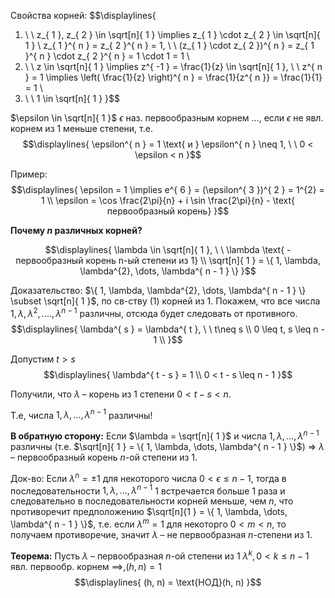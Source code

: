 Свойства корней: 
$$\displaylines{
1. \ \ z_{ 1 }, z_{ 2 } \in \sqrt[n]{ 1 } \implies z_{ 1 } \cdot z_{ 2 } \in \sqrt[n]{ 1 } \\ 
z_{ 1 }^{ n } = z_{ 2 }^{ n } = 1, \ \ (z_{ 1 } \cdot z_{ 2 })^{ n } = z_{ 1 }^{ n } \cdot z_{ 2 }^{ n } = 1 \cdot 1 = 1 \\ 
2. \ \ z \in \sqrt[n]{ 1 }  \implies z^{ -1 } = \frac{1}{z} \in \sqrt[n]{ 1 }, \ \ z^{ n } = 1 \implies \left( \frac{1}{z} \right)^{ n } = \frac{1}{z^{ n }} = \frac{1}{1} = 1 \\ 
3. \ \ 1 \in \sqrt[n]{ 1 } 
}$$

$\epsilon \in \sqrt[n]{ 1 }$ $\epsilon$ наз. первообразным корнем ..., если $\epsilon$ не явл. корнем из 1 меньше степени, т.е. 
$$\displaylines{
\epsilon^{ n } = 1 \text{ и } \epsilon^{ n } \neq 1, \ \ 0 < \epsilon < n 
}$$

Пример: 
$$\displaylines{
\epsilon = 1 \implies e^{ 6 } = (\epsilon^{ 3 })^{ 2  } = 1^{2} = 1 \\ 
\epsilon = \cos \frac{2\pi}{n} + i \sin \frac{2\pi}{n} - \text{ первообразный корень}
}$$

**Почему $n$ различных корней?** 

$$\displaylines{
\lambda \in \sqrt[n]{ 1 }, \ \ \lambda \text{ - первообразный корень n-ый степени из 1} \\ 
\sqrt[n]{ 1 } = \{ 1, \lambda, \lambda^{2}, \dots, \lambda^{ n - 1 } \}
}$$

Доказательство: $\{ 1, \lambda, \lambda^{2}, \dots, \lambda^{ n - 1 } \} \subset \sqrt[n]{ 1 }$, по св-ству (1) корней из 1. Покажем, что все числа $1, \lambda, \lambda^{2} ,. \dots, \lambda^{ n - 1 }$ различны, отсюда будет следовать от противного. 
$$\displaylines{
\lambda^{ s } = \lambda^{ t }, \ \ t\neq s \\ 
0 \leq t, s \leq n - 1 \\ 
}$$

Допустим $t > s$ 
$$\displaylines{
\lambda^{ t - s } = 1 \\ 
0 < t - s \leq n - 1
}$$

Получили, что $\lambda$ – корень из 1 степени $0 < t - s < n$. 

Т.е, числа $1, \lambda, \dots, \lambda^{ n - 1 }$ различны! 

**В обратную сторону:** Если $\lambda = \sqrt[n]{ 1 }$ и числа $1, \lambda, \dots, \lambda^{ n - 1 }$ различны (т.е. $\sqrt[n]{ 1 } = \{ 1, \lambda, \dots, \lambda^{ n - 1 } \}$) => $\lambda$ – первообразный корень $n$-ой степени из 1. 

Док-во: Если $\lambda^{ n } = \pm1$ для некоторого числа $0 < \epsilon \leq n - 1$, тогда в последовательности $1, \lambda, \dots, \lambda^{ n - 1 }$ 1 встречается больше 1 раза и следовательно в последовательности корней меньше, чем $n$, что противоречит предположению $\sqrt[n]{1 } = \{ 1, \lambda, \dots, \lambda^{ n - 1 } \}$, т.е. если $\lambda^{ m } = 1$ для некоторго $0 < m < n$, то получаем противоречие, значит $\lambda$ – не первообразная $n$-степени из 1. 

**Теорема:** Пусть $\lambda$ – первообразная $n$-ой степени из 1 $\lambda^{ k }, 0 < k \leq n - 1$ явл. первообр. корнем $\implies, (h, n) = 1$ 
$$\displaylines{
(h, n) = \text{НОД}(h, n)
}$$
